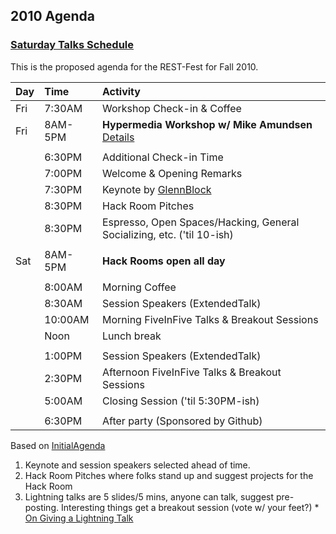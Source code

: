 ## 2010 Agenda ##
### [Saturday Talks Schedule](SaturdayTalks2010.md) ###

This is the proposed agenda for the REST-Fest for Fall 2010.

| **Day** |  **Time** | **Activity**                             |
|:--------|:----------|:-----------------------------------------|
|  Fri  | 7:30AM | Workshop Check-in & Coffee |
|  Fri  | 8AM-5PM | **Hypermedia Workshop w/ Mike Amundsen** [Details](workshop.md) |
|       |         |                                        |
|       |  6:30PM   | Additional Check-in Time                          |
|       |  7:00PM | Welcome & Opening Remarks      |
|       |  7:30PM | Keynote by [GlennBlock](GlennBlock.md)         |
|       |  8:30PM | Hack Room Pitches          |
|       |  8:30PM | Espresso, Open Spaces/Hacking, General Socializing, etc. ('til 10-ish)       |
|       |         |                                        |
|  Sat  | 8AM-5PM | **Hack Rooms open all day**              |
|       |         |                                        |
|       |  8:00AM | Morning Coffee           |
|       |  8:30AM | Session Speakers (ExtendedTalk)           |
|       | 10:00AM | Morning FiveInFive Talks & Breakout Sessions   |
|       |    Noon | Lunch break                 |
|       |         |                                        |
|       |  1:00PM | Session Speakers (ExtendedTalk)           |
|       |  2:30PM | Afternoon FiveInFive Talks & Breakout Sessions  |
|       |  5:00AM | Closing Session ('til 5:30PM-ish)            |
|       |         |                                        |
|       |  6:30PM | After party (Sponsored by Github)      |

Based on [InitialAgenda](InitialAgenda.md)

  1. Keynote and session speakers selected ahead of time.
  1. Hack Room Pitches where folks stand up and suggest projects for the Hack Room
  1. Lightning talks are 5 slides/5 mins, anyone can talk, suggest pre-posting. Interesting things get a breakout session (vote w/ your feet?)
    * [On Giving a Lightning Talk](http://www.perl.com/pub/a/2004/07/30/lightningtalk.html)
